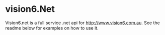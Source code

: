 # vision6.Net
Vision6.net is a full service .net api for http://www.vision6.com.au. See the readme below for examples on how to use it.
